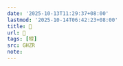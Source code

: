 ```yaml
---
date: '2025-10-13T11:29:37+08:00'
lastmod: '2025-10-14T06:42:23+08:00'
title: 󰢗
url: 󰢗
tags: [犉]
src: GHZR
note:
---
```

